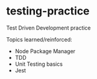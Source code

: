 # testing-practice



Test Driven Development practice  


Topics learned/reinforced:
- Node Package Manager
- TDD
- Unit Testing basics
- Jest
